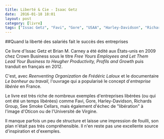 ```yaml
---
title: Liberté & Cie - Isaac Getz
date:  2016-01-18 18:01
layout: post
category: [livre]
tags: ["Issac Getz", "Favi", "Gore", "USAA", "Harley-Davidson", "Richards Group", "Sea Smoke Cellars", "Sun Hidraulics", "Université de Virgine", "SOL", "Oticon", "GSI", "QuadGraphics", "IDEO", "ISOCOME/SEW", "Southwest Airlines", "Chaparral Steel"]
---
```

##Quand la liberté des salariés fait le succès des entreprises

Ce livre d'Issac Getz et Brian M. Carney a été édité aux États-unis en 2009 chez Crown Business sous le titre *Free Yours Employees and Let Them Lead Your Business to Heugher Productivity, Profils and Growth* puis tranduit en français en 2012.

C'est, avec *Reenventing Organization* de *Frédéric Laloux* et le documentaire *Le bonheur au travail*,  l'ouvrage qui a popularisé le concept d'*entreprise libérée* en France.

Le livre est très riche de nombreux exemples d'entreprises libérées (ou qui ont été un temps libérées) comme Favi, Gore, Harley-Davidson, Richards Group, See Smoke Cellars, mais également d'échec de "libération" à l'image d'Oticon ou de l'Université de Virgine.

Il manque parfois un peu de structure et laisse une impression de fouilli, son plan n'était pas très compréhensible. Il n'en reste pas une excellente source d'inspiration et d'exemples.
